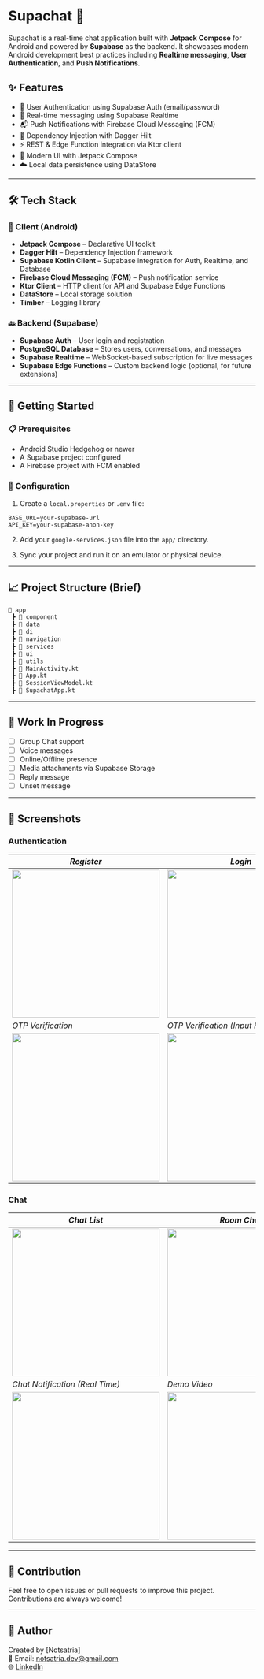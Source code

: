 # Supachat 💬

Supachat is a real-time chat application built with **Jetpack Compose** for Android and powered by **Supabase** as the backend. It showcases modern Android development best practices including **Realtime messaging**, **User Authentication**, and **Push Notifications**.

## ✨ Features

- 🔐 User Authentication using Supabase Auth (email/password)
- 💬 Real-time messaging using Supabase Realtime
- 📬 Push Notifications with Firebase Cloud Messaging (FCM)
- 💉 Dependency Injection with Dagger Hilt
- ⚡ REST & Edge Function integration via Ktor client
- 🧱 Modern UI with Jetpack Compose
- ☁️ Local data persistence using DataStore

---

## 🛠️ Tech Stack

### 📱 Client (Android)
- **Jetpack Compose** – Declarative UI toolkit
- **Dagger Hilt** – Dependency Injection framework
- **Supabase Kotlin Client** – Supabase integration for Auth, Realtime, and Database
- **Firebase Cloud Messaging (FCM)** – Push notification service
- **Ktor Client** – HTTP client for API and Supabase Edge Functions
- **DataStore** – Local storage solution
- **Timber** – Logging library

### 🔙 Backend (Supabase)
- **Supabase Auth** – User login and registration
- **PostgreSQL Database** – Stores users, conversations, and messages
- **Supabase Realtime** – WebSocket-based subscription for live messages
- **Supabase Edge Functions** – Custom backend logic (optional, for future extensions)

---

## 🚀 Getting Started

### 📋 Prerequisites

- Android Studio Hedgehog or newer
- A Supabase project configured
- A Firebase project with FCM enabled

### 🔑 Configuration

1. Create a `local.properties` or `.env` file:
```properties
BASE_URL=your-supabase-url
API_KEY=your-supabase-anon-key
```

2. Add your `google-services.json` file into the `app/` directory.

3. Sync your project and run it on an emulator or physical device.

---

## 📈 Project Structure (Brief)

```bash
📁 app
 ┣ 📂 component 
 ┣ 📂 data         
 ┣ 📂 di        
 ┣ 📂 navigation
 ┣ 📂 services          
 ┣ 📂 ui
 ┣ 📂 utils
 ┣ 📄 MainActivity.kt
 ┣ 📄 App.kt
 ┣ 📄 SessionViewModel.kt
 ┣ 📄 SupachatApp.kt
```

---

## 🔄 Work In Progress

- [ ] Group Chat support
- [ ] Voice messages
- [ ] Online/Offline presence
- [ ] Media attachments via Supabase Storage
- [ ] Reply message
- [ ] Unset message

---

## 📸 Screenshots
### Authentication
| *Register* | *Login* |
|-|-|
| <img src="https://github.com/user-attachments/assets/52c8a46d-2634-4767-b1c7-be038edc0e19" width="300px"/> | <img src="https://github.com/user-attachments/assets/522526df-234e-474b-a84c-0922bc47659e" width="300px"/> |
| *OTP Verification* | *OTP Verification (Input Failed)* |
| <img src="https://github.com/user-attachments/assets/432698fb-46c0-46c4-a7c0-72e8eadd5ffb" width="300px"/> | <img src="https://github.com/user-attachments/assets/b6ab8079-dfd9-41a7-b15c-f0632fe92c7d" width="300px"/> |

### Chat
| *Chat List* | *Room Chat* |
|-|-|
| <img src="https://github.com/user-attachments/assets/5bec82df-581c-4bfa-89c7-3040b83dfec8" width="300px"/> | <img src="https://github.com/user-attachments/assets/c6bfb64d-1c5b-4ddf-a2c2-32cb96021957" width="300px"/> |
| *Chat Notification (Real Time)* | *Demo Video* |
| <img src="https://github.com/user-attachments/assets/9f0a0fae-0b32-4f2b-b430-e166166d75b6" width="300px"/> | <img src="https://github.com/user-attachments/assets/022349ae-8297-49fd-9dbc-810283ffeabb" width="300px"/> |

---

## 🤝 Contribution

Feel free to open issues or pull requests to improve this project. Contributions are always welcome!

---

## 👤 Author

Created by [Notsatria]  
📧 Email: notsatria.dev@gmail.com  
🌐 [LinkedIn](https://www.linkedin.com/in/damarsatria)
